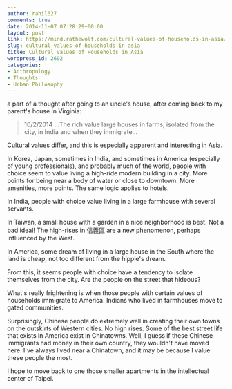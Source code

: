 ```yaml
---
author: rahil627
comments: true
date: 2014-11-07 07:28:29+00:00
layout: post
link: https://mind.rathewolf.com/cultural-values-of-households-in-asia/
slug: cultural-values-of-households-in-asia
title: Cultural Values of Households in Asia
wordpress_id: 2692
categories:
- Anthropology
- Thoughts
- Urban Philosophy
---
```


a part of a thought after going to an uncle's house, after coming back to my parent's house in Virginia:


<blockquote>
10/2/2014
...The rich value large houses in farms, isolated from the city, in India and when they immigrate...</blockquote>



Cultural values differ, and this is especially apparent and interesting in Asia.

In Korea, Japan, sometimes in India, and sometimes in America (especially of young professionals), and probably much of the world, people with choice seem to value living a high-ride modern building in a city. More points for being near a body of water or close to downtown. More amenities, more points. The same logic applies to hotels.

In India, people with choice value living in a large farmhouse with several servants.

In Taiwan, a small house with a garden in a nice neighborhood is best. Not a bad ideal! The high-rises in 信義區 are a new phenomenon, perhaps influenced by the West.

In America, some dream of living in a large house in the South where the land is cheap, not too different from the hippie's dream.

From this, it seems people with choice have a tendency to isolate themselves from the city. Are the people on the street that hideous?

What's really frightening is when those people with certain values of households immigrate to America. Indians who lived in farmhouses move to gated communities.

Surprisingly, Chinese people do extremely well in creating their own towns on the outskirts of Western cities. No high rises. Some of the best street life that exists in America exist in Chinatowns. Well, I guess if these Chinese immigrants had money in their own country, they wouldn't have moved here. I've always lived near a Chinatown, and it may be because I value these people the most.

I hope to move back to one those smaller apartments in the intellectual center of Taipei.
